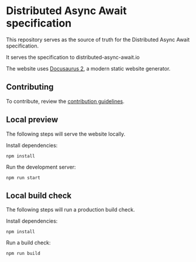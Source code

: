 # Distributed Async Await specification

This repository serves as the source of truth for the Distributed Async Await specification.

It serves the specification to distributed-async-await.io

The website uses [Docusaurus 2](https://docusaurus.io/), a modern static website generator.

## Contributing

To contribute, review the [contribution guidelines](./CONTRIBUTING.md).

## Local preview

The following steps will serve the website locally.

Install dependencies:

```shell
npm install
```

Run the development server:

```shell
npm run start
```

## Local build check

The following steps will run a production build check.

Install dependencies:

```
npm install
```

Run a build check:

```shell
npm run build
```
